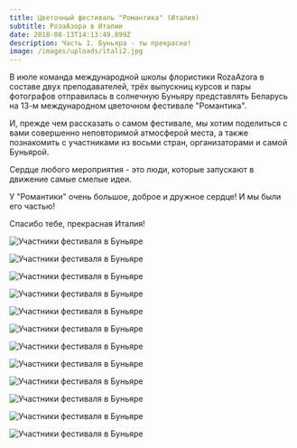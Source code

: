```yaml
---
title: Цветочный фестиваль "Романтика" (Италия)
subtitle: РозаАзора в Италии
date: 2018-08-13T14:13:49.899Z
description: Часть 1. Буньяра - ты прекрасна!
image: /images/uploads/itali2.jpg
---
```

В июле команда международной школы флористики RozaAzora в составе двух преподавателей, трёх выпускниц курсов и пары фотографов отправилась в солнечную Буньяру представлять Беларусь на 13-м международном цветочном фестивале "Романтика".

И, прежде чем рассказать о самом фестивале, мы хотим поделиться с вами совершенно неповторимой атмосферой места, а также познакомить с участниками из восьми стран, организаторами и самой Буньярой. 

Сердце любого мероприятия - это люди, которые запускают в движение самые смелые идеи.

У "Романтики" очень большое, доброе и дружное сердце! И мы были его частью! 

Спасибо тебе, прекрасная Италия!

![Участники фестиваля в Буньяре](/images/uploads/itali4.jpg)

![Участники фестиваля в Буньяре](/images/uploads/itali5.jpg)

![Участники фестиваля в Буньяре](/images/uploads/itali6.jpg)

![Участники фестиваля в Буньяре](/images/uploads/itali7.jpg)

![Участники фестиваля в Буньяре](/images/uploads/itali8.jpg)

![Участники фестиваля в Буньяре](/images/uploads/itali12.jpg)

![Участники фестиваля в Буньяре](/images/uploads/itali13.jpg)

![Участники фестиваля в Буньяре](/images/uploads/itali17.jpg)

![Участники фестиваля в Буньяре](/images/uploads/itali16.jpg)

![Участники фестиваля в Буньяре](/images/uploads/itali15.jpg)

![Участники фестиваля в Буньяре](/images/uploads/itali14.jpg)

![Участники фестиваля в Буньяре](/images/uploads/itali10.jpg)
